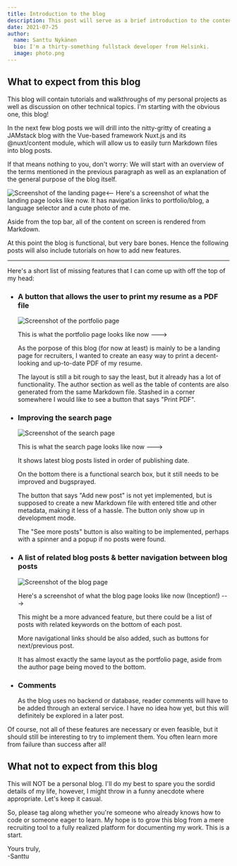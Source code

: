 ```yaml
---
title: Introduction to the blog
description: This post will serve as a brief introduction to the content and purpose of this blog
date: 2021-07-25
author:
  name: Santtu Nykänen
  bio: I'm a thirty-something fullstack developer from Helsinki.
  image: photo.png
---
```


## What to expect from this blog

This blog will contain tutorials and walkthroughs of my personal projects as well as
discussion on other technical topics. I'm starting with the obvious one, this blog!

In the next few blog posts we will drill into the nitty-gritty of creating a JAMstack
blog with the Vue-based framework Nuxt.js and its @nuxt/content module, which will
allow us to easily turn Markdown files into blog posts.

If that means nothing to you, don't worry: We will start with an overview of the terms
mentioned in the previous paragraph as well as an explanation of the general purpose
of the blog itself.

<img src="index.png" style="float:left;" alt="Screenshot of the landing page" />

<-- Here's a screenshot of what the landing page looks like now. It has navigation
links to portfolio/blog, a language selector and a cute photo of me.

Aside from the top bar, all of the content on screen is rendered from Markdown.

At this point the blog is functional, but very bare bones. Hence the following posts
will also include tutorials on how to add new features.

***

Here's a short list of missing features that I can come up with off the top of my head:
* ### A button that allows the user to print my resume as a PDF file  
  <img src="portfolio.png" class="float-right" alt="Screenshot of the portfolio page" />
  
  This is what the portfolio page looks like now --->
 
  As the porpose of this blog (for now at least) is mainly to be a landing page
  for recruiters, I wanted to create an easy way to print a decent-looking and
  up-to-date PDF of my resume.

  The layout is still a bit rough to say the least, but it already has a lot of
  functionality. The author section as well as the table of contents are also
  generated from the same Markdown file. Stashed in a corner somewhere I would
  like to see a button that says "Print PDF".
* ### Improving the search page  
  <img src="search.png" class="float-right" alt="Screenshot of the search page" />

  This is what the search page looks like now --->
  
  It shows latest blog posts listed
  in order of publishing date.

  On the bottom there is a functional search box, but it still needs to be improved
  and bugsprayed.  

  The button that says "Add new post" is not yet implemented, but is supposed to
  create a new Markdown file with entered title and other metadata, making it less
  of a hassle. The button only show up in development mode.

  The "See more posts" button is also waiting to be implemented, perhaps with a
  spinner and a popup if no posts were found.
* ### A list of related blog posts & better navigation between blog posts 
  <img src="blog.png" class="float-right" alt="Screenshot of the blog page" />

  Here's a screenshot of what the blog page looks like now (Inception!) --->

  This might be a more advanced feature, but there could be a list of posts with
  related keywords on the bottom of each post.

  More navigational links should be also added, such as buttons for next/previous
  post.

  It has almost exactly the same layout as the portfolio page, aside from the author
  page being moved to the bottom.
* ### Comments  
  As the blog uses no backend or database, reader comments will have to be added
  through an exteral service. I have no idea how yet, but this will definitely be
  explored in a later post.

Of course, not all of these features are necessary or even feasible, but it should
still be interesting to try to implement them. You often learn more from failure than
success after all!

## What not to expect from this blog

This will NOT be a personal blog. I'll do my best to spare you the sordid details of
my life, however, I might throw in a funny anecdote where appropriate. Let's keep it
casual.

So, please tag along whether you're someone who already knows how to code or someone
eager to learn. My hope is to grow this blog from a mere recruiting tool to a fully
realized platform for documenting my work. This is a start.

Yours truly,  
-Santtu
